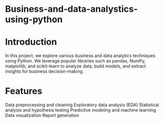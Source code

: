 # Business-and-data-analystics-using-python

# Introduction
In this project, we explore various business and data analytics techniques using Python. We leverage popular libraries such as pandas, NumPy, matplotlib, and scikit-learn to analyze data, build models, and extract insights for business decision-making.

# Features
Data preprocessing and cleaning
Exploratory data analysis (EDA)
Statistical analysis and hypothesis testing
Predictive modeling and machine learning
Data visualization
Report generation
